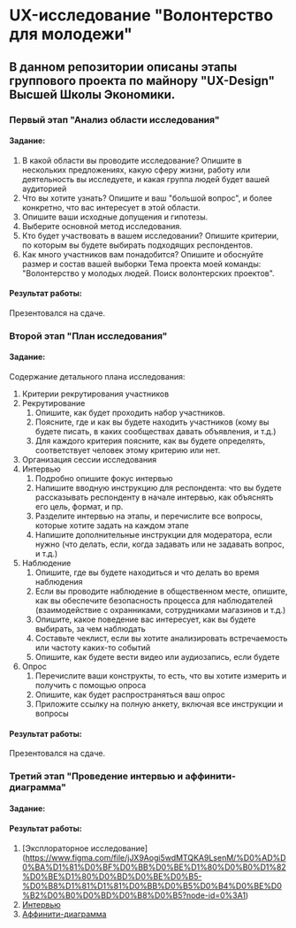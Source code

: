# UX-исследование "Волонтерство для молодежи"
## В данном репозитории описаны этапы группового проекта по майнору "UX-Design" Высшей Школы Экономики. 
### Первый этап "Анализ области исследования"
#### Задание:
1. В какой области вы проводите исследование? Опишите в нескольких предложениях, какую сферу жизни, работу или деятельность вы исследуете, и какая группа людей будет вашей аудиторией
2. Что вы хотите узнать? Опишите и ваш "большой вопрос", и более конкретно, что вас интересует в этой области.
3. Опишите ваши исходные допущения и гипотезы.
4. Выберите основной метод исследования.
5. Кто будет участвовать в вашем исследовании? Опишите критерии, по которым вы будете выбирать подходящих респондентов.
6. Как много участников вам понадобится? Опишите и обоснуйте размер и состав вашей выборки
Тема проекта моей команды: "Волонтерство у молодых людей. Поиск волонтерских проектов".
#### Результат работы:
Презентовался на сдаче.
### Второй этап "План исследования"
#### Задание:
Содержание детального плана исследования:
1. Критерии рекрутирования участников
2. Рекрутирование
    1. Опишите, как будет проходить набор участников. 
    2. Поясните, где и как вы будете находить участников (кому вы будете писать, в каких сообществах давать объявления, и т.д.)
    3. Для каждого критерия поясните, как вы будете определять, соответствует человек этому критерию или нет.
3. Организация сессии исследования
4. Интервью
    1. Подробно опишите фокус интервью
    2. Напишите вводную инструкцию для респондента: что вы будете рассказывать респонденту в начале интервью, как объяснять его цель, формат, и пр.
    3. Разделите интервью на этапы, и перечислите все вопросы, которые хотите задать на каждом этапе
    4. Напишите дополнительные инструкции для модератора, если нужно (что делать, если, когда задавать или не задавать вопрос, и т.д.)
5. Наблюдение
    1. Опишите, где вы будете находиться и что делать во время наблюдения
    2. Если вы проводите наблюдение в общественном месте, опишите, как вы обеспечите безопасность процесса для наблюдателей (взаимодействие с охранниками, сотрудниками магазинов и т.д.)
    3. Опишите, какое поведение вас интересует, как вы будете выбирать, за чем наблюдать
    4. Составьте чеклист, если вы хотите анализировать встречаемость или частоту каких-то событий
    5. Опишите, как будете вести видео или аудиозапись, если будете
6. Опрос
    1. Перечислите ваши конструкты, то есть, что вы хотите измерить и получить с помощью опроса
    2. Опишите, как будет распространяться ваш опрос
    3. Приложите ссылку на полную анкету, включая все инструкции и вопросы
#### Результат работы:
Презентовался на сдаче.

### Третий этап "Проведение интервью и аффинити-диаграмма"
#### Задание:
#### Результат работы:
1. [Эксплораторное исследование] (https://www.figma.com/file/jJX9Aogi5wdMTQKA9LsenM/%D0%AD%D0%BA%D1%81%D0%BF%D0%BB%D0%BE%D1%80%D0%B0%D1%82%D0%BE%D1%80%D0%BD%D0%BE%D0%B5-%D0%B8%D1%81%D1%81%D0%BB%D0%B5%D0%B4%D0%BE%D0%B2%D0%B0%D0%BD%D0%B8%D0%B5?node-id=0%3A1)
1. [Интервью](https://drive.google.com/drive/u/1/folders/1nsblmE2jGf7tfCHuurhWE0LdzKYOQmXQ)
2. [Аффинити-диаграмма](https://www.figma.com/file/KMb5EtA5LRnVYGd7ATAt7r/%D0%B0%D1%84%D1%84%D0%B8%D0%BD%D0%B8%D1%82%D0%B8?node-id=0%3A1)
